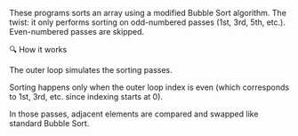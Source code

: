 These programs sorts an array using a modified Bubble Sort algorithm. The twist: it only performs sorting on odd-numbered passes (1st, 3rd, 5th, etc.). Even-numbered passes are skipped.

🔍 How it works

The outer loop simulates the sorting passes.

Sorting happens only when the outer loop index is even (which corresponds to 1st, 3rd, etc. since indexing starts at 0).

In those passes, adjacent elements are compared and swapped like standard Bubble Sort.
